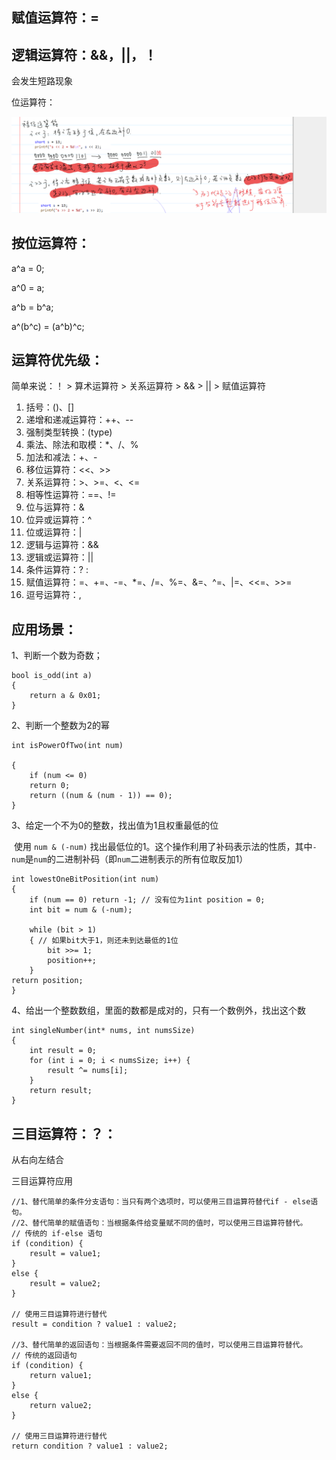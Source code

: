 ## 赋值运算符：=

## 逻辑运算符：&&，||，！

会发生短路现象

位运算符：

![](img/01-yiweiyunsuanfu.png)

## 按位运算符：

a^a = 0;

a^0 = a;

a^b = b^a;

a^(b^c) = (a^b)^c;

## 运算符优先级：

简单来说：！ > 算术运算符 > 关系运算符 > && > || > 赋值运算符

1. 括号：()、[]
2. 递增和递减运算符：++、--
3. 强制类型转换：(type)
4. 乘法、除法和取模：*、/、%
5. 加法和减法：+、-
6. 移位运算符：<<、>>
7. 关系运算符：>、>=、<、<=
8. 相等性运算符：==、!=
9. 位与运算符：&
10. 位异或运算符：^
11. 位或运算符：|
12. 逻辑与运算符：&&
13. 逻辑或运算符：||
14. 条件运算符：? :
15. 赋值运算符：=、+=、-=、*=、/=、%=、&=、^=、|=、<<=、>>=
16. 逗号运算符：,

## 应用场景：

1、判断一个数为奇数；



```
bool is_odd(int a)
{
	return a & 0x01;
}
```

2、判断一个整数为2的幂



```
int isPowerOfTwo(int num) 

{
	if (num <= 0)
	return 0;
	return ((num & (num - 1)) == 0);
}
```

3、给定一个不为0的整数，找出值为1且权重最低的位

​	使用 `num & (-num)` 找出最低位的1。这个操作利用了补码表示法的性质，其中`-num`是`num`的二进制补码（即`num`二进制表示的所有位取反加1）



    int lowestOneBitPosition(int num) 
    {
        if (num == 0) return -1; // 没有位为1int position = 0;
    	int bit = num & (-num);
    
    	while (bit > 1) 
    	{ // 如果bit大于1，则还未到达最低的1位
        	bit >>= 1;
        	position++;
    	}
    return position;
    }
4、给出一个整数数组，里面的数都是成对的，只有一个数例外，找出这个数

```
int singleNumber(int* nums, int numsSize) 
{
    int result = 0;
    for (int i = 0; i < numsSize; i++) {
        result ^= nums[i];
    }
    return result;
}
```

## 三目运算符：？：

从右向左结合

三目运算符应用

```
//1、替代简单的条件分支语句：当只有两个选项时，可以使用三目运算符替代if - else语句。
//2、替代简单的赋值语句：当根据条件给变量赋不同的值时，可以使用三目运算符替代。
// 传统的 if-else 语句
if (condition) {
    result = value1;
}
else {
    result = value2;
}

// 使用三目运算符进行替代
result = condition ? value1 : value2;

//3、替代简单的返回语句：当根据条件需要返回不同的值时，可以使用三目运算符替代。
// 传统的返回语句
if (condition) {
    return value1;
}
else {
    return value2;
}

// 使用三目运算符进行替代
return condition ? value1 : value2;
```


